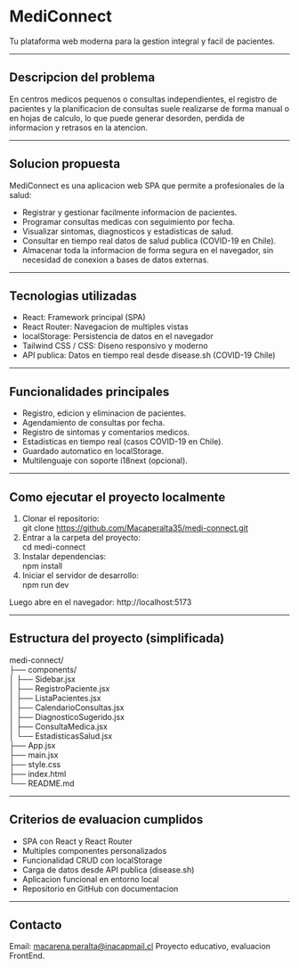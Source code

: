 # MediConnect  
Tu plataforma web moderna para la gestion integral y facil de pacientes.

---

## Descripcion del problema  
En centros medicos pequenos o consultas independientes, el registro de pacientes y la planificacion de consultas suele realizarse de forma manual o en hojas de calculo, lo que puede generar desorden, perdida de informacion y retrasos en la atencion.

---

## Solucion propuesta  
MediConnect es una aplicacion web SPA que permite a profesionales de la salud:

- Registrar y gestionar facilmente informacion de pacientes.  
- Programar consultas medicas con seguimiento por fecha.  
- Visualizar sintomas, diagnosticos y estadisticas de salud.  
- Consultar en tiempo real datos de salud publica (COVID-19 en Chile).  
- Almacenar toda la informacion de forma segura en el navegador, sin necesidad de conexion a bases de datos externas.

---

## Tecnologias utilizadas

- React: Framework principal (SPA)  
- React Router: Navegacion de multiples vistas  
- localStorage: Persistencia de datos en el navegador  
- Tailwind CSS / CSS: Diseno responsivo y moderno  
- API publica: Datos en tiempo real desde disease.sh (COVID-19 Chile)

---

## Funcionalidades principales

- Registro, edicion y eliminacion de pacientes.  
- Agendamiento de consultas por fecha.  
- Registro de sintomas y comentarios medicos.  
- Estadisticas en tiempo real (casos COVID-19 en Chile).  
- Guardado automatico en localStorage.  
- Multilenguaje con soporte i18next (opcional).

---

## Como ejecutar el proyecto localmente

1. Clonar el repositorio:  
   git clone https://github.com/Macaperalta35/medi-connect.git  
2. Entrar a la carpeta del proyecto:  
   cd medi-connect  
3. Instalar dependencias:  
   npm install  
4. Iniciar el servidor de desarrollo:  
   npm run dev  

Luego abre en el navegador: http://localhost:5173

---

## Estructura del proyecto (simplificada)

medi-connect/  
├── components/  
│   ├── Sidebar.jsx  
│   ├── RegistroPaciente.jsx  
│   ├── ListaPacientes.jsx  
│   ├── CalendarioConsultas.jsx  
│   ├── DiagnosticoSugerido.jsx  
│   ├── ConsultaMedica.jsx  
│   └── EstadisticasSalud.jsx  
├── App.jsx  
├── main.jsx  
├── style.css  
├── index.html  
└── README.md

---

## Criterios de evaluacion cumplidos

- SPA con React y React Router  
- Multiples componentes personalizados  
- Funcionalidad CRUD con localStorage  
- Carga de datos desde API publica (disease.sh)  
- Aplicacion funcional en entorno local  
- Repositorio en GitHub con documentacion

---

## Contacto

Email: macarena.peralta@inacapmail.cl
Proyecto educativo, evaluacion FrontEnd.
